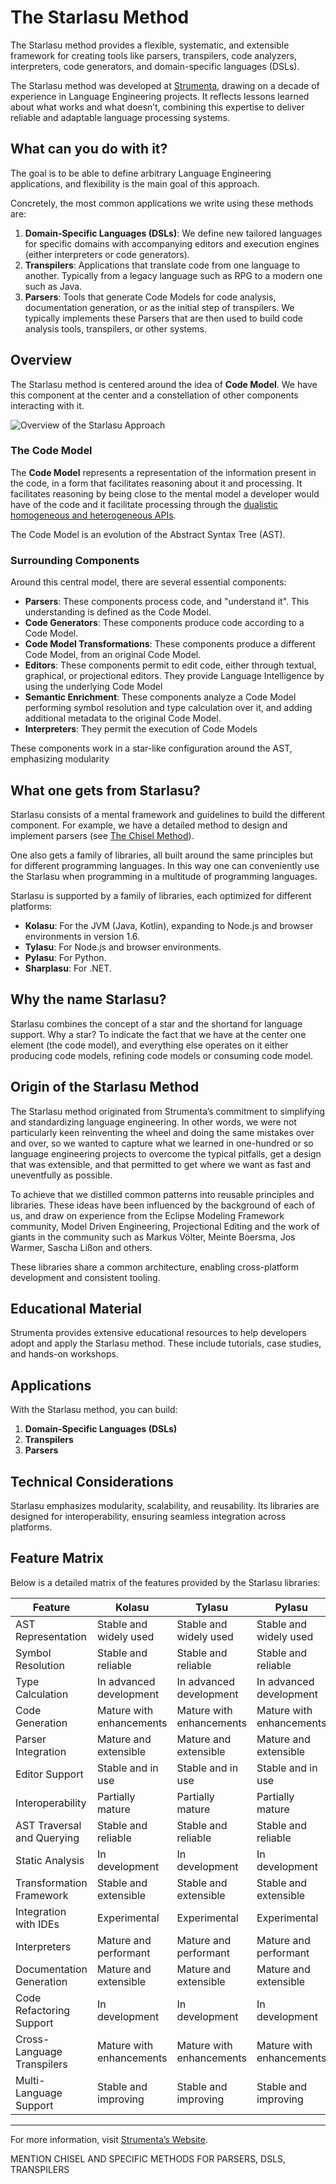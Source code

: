 
# The Starlasu Method

The Starlasu method provides a flexible, systematic, and extensible framework for creating tools like parsers, 
transpilers, code analyzers, interpreters, code generators, and domain-specific languages (DSLs). 

The Starlasu method was developed at [Strumenta](https://strumenta.com), drawing on a decade of experience in Language 
Engineering projects. 
It reflects lessons learned about what works and what doesn’t, 
combining this expertise to deliver reliable and adaptable language processing systems.

## What can you do with it?

The goal is to be able to define arbitrary Language Engineering applications, and flexibility is the main goal
of this approach.

Concretely, the most common applications we write using these methods are:
1. **Domain-Specific Languages (DSLs)**: We define new tailored languages for specific domains with accompanying editors and execution engines (either interpreters or code generators).
2. **Transpilers**: Applications that translate code from one language to another. Typically from a legacy language such as RPG to a modern one such as Java.
3. **Parsers**: Tools that generate Code Models for code analysis, documentation generation, or as the initial step of 
transpilers. We typically implements these Parsers that are then used to build code analysis tools, transpilers, or other systems. 

## Overview

The Starlasu method is centered around the idea of **Code Model**. 
We have this component at the center and a constellation of other components interacting with it.

![Overview of the Starlasu Approach](../images/StarlasuOverview.png)

### The Code Model
The **Code Model** represents a representation of the information present in the code, in a form that facilitates
reasoning about it and processing. It facilitates reasoning by being close to the mental model a developer would 
have of the code and it facilitate processing through the [dualistic homogeneous and heterogeneous APIs](DualCodeModelAPIs.md).

The Code Model is an evolution of the Abstract Syntax Tree (AST).

### Surrounding Components
Around this central model, there are several essential components:
- **Parsers**: These components process code, and "understand it". This understanding is defined as the Code Model.
- **Code Generators**: These components produce code according to a Code Model.
- **Code Model Transformations**: These components produce a different Code Model, from an original Code Model.
- **Editors**: These components permit to edit code, either through textual, graphical, or projectional editors. 
They provide Language Intelligence by using the underlying Code Model
- **Semantic Enrichment**: These components analyze a Code Model performing symbol resolution and type calculation over it,
 and adding additional metadata to the original Code Model. 
- **Interpreters**: They permit the execution of Code Models

These components work in a star-like configuration around the AST, emphasizing modularity

## What one gets from Starlasu?

Starlasu consists of a mental framework and guidelines to build the different component. For example, we have a detailed
method to design and implement parsers (see [The Chisel Method](ChiselMethod.md)).

One also gets a family of libraries, all built around the same principles but for different programming languages. In this
way one can conveniently use the Starlasu when programming in a multitude of programming languages.

Starlasu is supported by a family of libraries, each optimized for different platforms:
- **Kolasu**: For the JVM (Java, Kotlin), expanding to Node.js and browser environments in version 1.6.
- **Tylasu**: For Node.js and browser environments.
- **Pylasu**: For Python.
- **Sharplasu**: For .NET.

## Why the name Starlasu?

Starlasu combines the concept of a star and the shortand for language support. Why a star? To indicate the fact that we 
have at the center one element (the code model), and everything else operates on it either producing code models, 
refining code models or consuming code model.


## Origin of the Starlasu Method
The Starlasu method originated from Strumenta’s commitment to simplifying and standardizing language engineering.
In other words, we were not particularly keen reinventing the wheel and doing the same mistakes over and over, so we 
wanted to capture what we learned in one-hundred or so language engineering projects to overcome the typical pitfalls,
get a design that was extensible, and that permitted to get where we want as fast and uneventfully as possible.

To achieve that we distilled common patterns into reusable principles and libraries. These ideas have been influenced 
by the background of each of us, and draw on experience from the Eclipse Modeling Framework community, 
Model Driven Engineering, Projectional Editing and the work of giants in the community such as Markus Völter, Meinte Boersma,
Jos Warmer, Sascha Lißon and others.




These libraries share a common architecture, enabling cross-platform development and consistent tooling.

## Educational Material
Strumenta provides extensive educational resources to help developers adopt and apply the Starlasu method. These include tutorials, case studies, and hands-on workshops.

## Applications
With the Starlasu method, you can build:
1. **Domain-Specific Languages (DSLs)**
2. **Transpilers**
3. **Parsers**

## Technical Considerations
Starlasu emphasizes modularity, scalability, and reusability. Its libraries are designed for interoperability, ensuring seamless integration across platforms.

## Feature Matrix
Below is a detailed matrix of the features provided by the Starlasu libraries:

| Feature                    | Kolasu                   | Tylasu                   | Pylasu                   | Sharplasu                |
|----------------------------|--------------------------|--------------------------|--------------------------|--------------------------|
| AST Representation         | Stable and widely used   | Stable and widely used   | Stable and widely used   | Stable and widely used   |
| Symbol Resolution          | Stable and reliable      | Stable and reliable      | Stable and reliable      | Stable and reliable      |
| Type Calculation           | In advanced development  | In advanced development  | In advanced development  | In advanced development  |
| Code Generation            | Mature with enhancements | Mature with enhancements | Mature with enhancements | Mature with enhancements |
| Parser Integration         | Mature and extensible    | Mature and extensible    | Mature and extensible    | Mature and extensible    |
| Editor Support             | Stable and in use        | Stable and in use        | Stable and in use        | Stable and in use        |
| Interoperability           | Partially mature         | Partially mature         | Partially mature         | Partially mature         |
| AST Traversal and Querying | Stable and reliable      | Stable and reliable      | Stable and reliable      | Stable and reliable      |
| Static Analysis            | In development           | In development           | In development           | In development           |
| Transformation Framework   | Stable and extensible    | Stable and extensible    | Stable and extensible    | Stable and extensible    |
| Integration with IDEs      | Experimental             | Experimental             | Experimental             | Experimental             |
| Interpreters               | Mature and performant    | Mature and performant    | Mature and performant    | Mature and performant    |
| Documentation Generation   | Mature and extensible    | Mature and extensible    | Mature and extensible    | Mature and extensible    |
| Code Refactoring Support   | In development           | In development           | In development           | In development           |
| Cross-Language Transpilers | Mature with enhancements | Mature with enhancements | Mature with enhancements | Mature with enhancements |
| Multi-Language Support     | Stable and improving     | Stable and improving     | Stable and improving     | Stable and improving     |

---

For more information, visit [Strumenta’s Website](https://strumenta.com).

MENTION CHISEL AND SPECIFIC METHODS FOR PARSERS, DSLS, TRANSPILERS